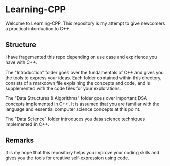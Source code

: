 # Learning-CPP
Welcome to Learning-CPP. This repository is my attempt to give newcomers a practical intorduction to C++.

## Structure
I have fragemented this repo depending on use case and expirience you have with C++.

The "Introduction" folder goes over the fundamentals of C++ and gives you the tools to express your ideas. 
Each folder contained within this directory, consists of a markdown file explaining the concepts and code, 
and is supplemented with the code files for your explorations.

The "Data Structures & Algorithms" folder goes over important DSA concepts implemented in C++. 
It is assumed that you are familiar with the language and essential computer science concepts at this point.

The "Data Science" folder introduces you data science techniques implemented in C++. 

## Remarks
It is my hope that this repository helps you improve your coding skills and gives you the tools 
for creative self-expression using code.